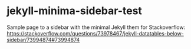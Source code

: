 # jekyll-minima-sidebar-test

Sample page to a sidebar with the minimal Jekyll them for Stackoverflow: https://stackoverflow.com/questions/73978467/jekyll-datatables-below-sidebar/73994874#73994874
